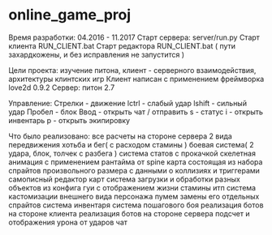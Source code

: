 # online_game_proj

Время разработки: 04.2016 - 11.2017
Старт сервера: server/run.py
Старт клиента RUN_CLIENT.bat
Старт редактора RUN_CLIENT.bat ( пути захардкожены, и без исправления не запустится )

Цели проекта: изучение питона, клиент - серверного взаимодействия, архитектуры клинтских игр
Клиент написан с применением фреймворка love2d 0.9.2
Сервер: питон 2.7

Управление:
	Стрелки - движение
	lctrl - слабый удар
	lshift - сильный удар
	Пробел - блок
	Ввод - открыть чат / отправить
	s - статус
	i - открыть инвентарь
	p - открыть экипировку

Что было реализовано:
	все расчеты на стороне сервера
	2 вида передвижения хотьба и бег( с расходом стамины )
	боевая система( 2 удара, блок, толчек с разбега )
	система статов с прокачкой
	скелетная анимация с применением рантайма от spine
	карта состоящая из набора спрайтов произвольного размера с данными о коллизиях и триггерами
	самописный редактор карт
	система загрузки и обработки разных объектов из конфига
	гуи с отображением жизни стамины итп
	система кастомизации внешнего вида персонажа пумем замены его отдельных спрайтов
	система инвентаря
	система пошагового боя
	реализация ботов на стороне клиента
	реализация ботов на стороне сервера
	подсчет и отображения урона от ударов
	чат
